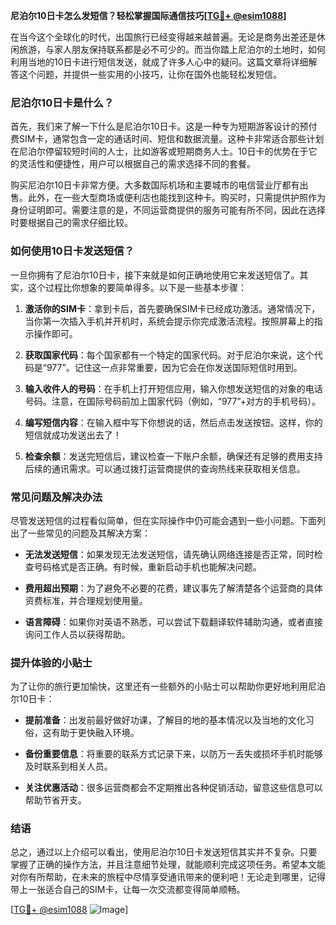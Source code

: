 **尼泊尔10日卡怎么发短信？轻松掌握国际通信技巧[[TG💪+ @esim1088](https://t.me/s/esim1088)]**

在当今这个全球化的时代，出国旅行已经变得越来越普遍。无论是商务出差还是休闲旅游，与家人朋友保持联系都是必不可少的。而当你踏上尼泊尔的土地时，如何利用当地的10日卡进行短信发送，就成了许多人心中的疑问。这篇文章将详细解答这个问题，并提供一些实用的小技巧，让你在国外也能轻松发短信。

### 尼泊尔10日卡是什么？

首先，我们来了解一下什么是尼泊尔10日卡。这是一种专为短期游客设计的预付费SIM卡，通常包含一定的通话时间、短信和数据流量。这种卡非常适合那些计划在尼泊尔停留较短时间的人士，比如游客或短期商务人士。10日卡的优势在于它的灵活性和便捷性，用户可以根据自己的需求选择不同的套餐。

购买尼泊尔10日卡非常方便。大多数国际机场和主要城市的电信营业厅都有出售。此外，在一些大型商场或便利店也能找到这种卡。购买时，只需提供护照作为身份证明即可。需要注意的是，不同运营商提供的服务可能有所不同，因此在选择时要根据自己的需求仔细比较。

### 如何使用10日卡发送短信？

一旦你拥有了尼泊尔10日卡，接下来就是如何正确地使用它来发送短信了。其实，这个过程比你想象的要简单得多。以下是一些基本步骤：

1. **激活你的SIM卡**：拿到卡后，首先要确保SIM卡已经成功激活。通常情况下，当你第一次插入手机并开机时，系统会提示你完成激活流程。按照屏幕上的指示操作即可。

2. **获取国家代码**：每个国家都有一个特定的国家代码。对于尼泊尔来说，这个代码是“977”。记住这一点非常重要，因为它会在你发送国际短信时用到。

3. **输入收件人的号码**：在手机上打开短信应用，输入你想发送短信的对象的电话号码。注意，在国际号码前加上国家代码（例如，“977”+对方的手机号码）。

4. **编写短信内容**：在输入框中写下你想说的话，然后点击发送按钮。这样，你的短信就成功发送出去了！

5. **检查余额**：发送完短信后，建议检查一下账户余额，确保还有足够的费用支持后续的通讯需求。可以通过拨打运营商提供的查询热线来获取相关信息。

### 常见问题及解决办法

尽管发送短信的过程看似简单，但在实际操作中仍可能会遇到一些小问题。下面列出了一些常见的问题及其解决方案：

- **无法发送短信**：如果发现无法发送短信，请先确认网络连接是否正常，同时检查号码格式是否正确。有时候，重新启动手机也能解决问题。
  
- **费用超出预期**：为了避免不必要的花费，建议事先了解清楚各个运营商的具体资费标准，并合理规划使用量。

- **语言障碍**：如果你对英语不熟悉，可以尝试下载翻译软件辅助沟通，或者直接询问工作人员以获得帮助。

### 提升体验的小贴士

为了让你的旅行更加愉快，这里还有一些额外的小贴士可以帮助你更好地利用尼泊尔10日卡：

- **提前准备**：出发前最好做好功课，了解目的地的基本情况以及当地的文化习俗，这有助于更快融入环境。
  
- **备份重要信息**：将重要的联系方式记录下来，以防万一丢失或损坏手机时能够及时联系到相关人员。

- **关注优惠活动**：很多运营商都会不定期推出各种促销活动，留意这些信息可以帮助节省开支。

### 结语

总之，通过以上介绍可以看出，使用尼泊尔10日卡发送短信其实并不复杂。只要掌握了正确的操作方法，并且注意细节处理，就能顺利完成这项任务。希望本文能对你有所帮助，在未来的旅程中尽情享受通讯带来的便利吧！无论走到哪里，记得带上一张适合自己的SIM卡，让每一次交流都变得简单顺畅。

[[TG💪+ @esim1088](https://t.me/s/esim1088) ![Image](https://i.postimg.cc/4NQfJmqS/Snipaste-2025-05-13-00-14-12.png)]